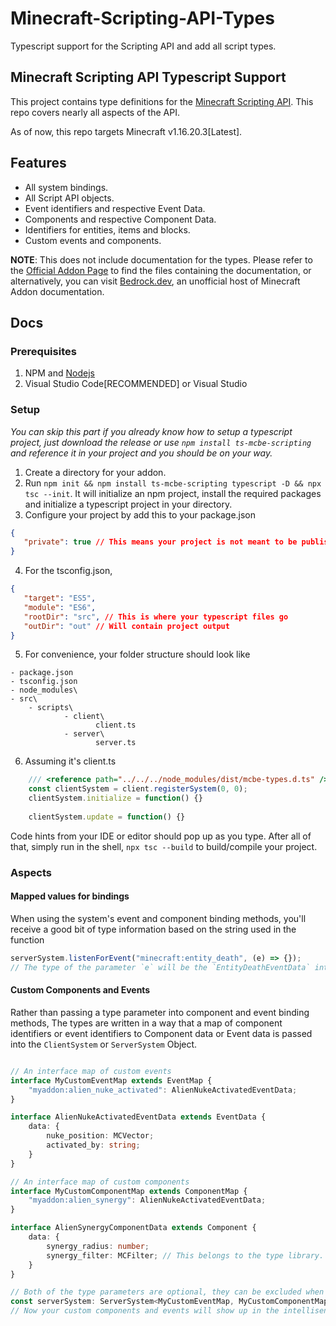 # Minecraft-Scripting-API-Types
Typescript support for the Scripting API and add all script types.

## Minecraft Scripting API Typescript Support

This project contains type definitions for the [Minecraft Scripting API](https://www.minecraft.net/en-us/article/scripting-api-now-public-beta).  This repo covers nearly all aspects of the API.

As of now, this repo targets Minecraft v1.16.20.3[Latest].


## Features

 - All system bindings.
 - All Script API objects.
 - Event identifiers and respective Event Data.
 - Components and respective Component Data.
 - Identifiers for entities, items and blocks.
 - Custom events and components.

**NOTE**: This does not include documentation for the types. Please refer to the [Official Addon Page](https://www.minecraft.net/en-us/addons) to find the files containing the documentation, or alternatively, you can visit [Bedrock.dev](https://www.bedrock.dev), an unofficial host of Minecraft Addon documentation.
 
 ## Docs

### Prerequisites

 1. NPM and [Nodejs](https://nodejs.org)
 2. Visual Studio Code\[RECOMMENDED\] or Visual Studio
 
 ### Setup
 *You can skip this part if you already know how to setup a typescript project, just download the release or use `npm install ts-mcbe-scripting` and reference it in your project and you should be on your way.*

 1. Create a directory for your addon.
 2. Run `npm init && npm install ts-mcbe-scripting typescript -D && npx tsc --init`. It will initialize an npm project, install the required packages and initialize a typescript project in your directory.
 3. Configure your project by add this to your package.json
 ```JSON
{
    "private": true // This means your project is not meant to be published.
}
 ```
 4. For the tsconfig.json,
 ```json
{
    "target": "ES5",
    "module": "ES6",
    "rootDir": "src", // This is where your typescript files go
    "outDir": "out" // Will contain project output
}
 ```
 5. For convenience, your folder structure should look like
```
- package.json
- tsconfig.json
- node_modules\
- src\
    - scripts\
            - client\
                   client.ts
            - server\
                   server.ts
```
 6. Assuming it's client.ts
```typescript
    /// <reference path="../../../node_modules/dist/mcbe-types.d.ts" />
    const clientSystem = client.registerSystem(0, 0);
    clientSystem.initialize = function() {}
    
    clientSystem.update = function() {}
```
Code hints from your IDE or editor should pop up as you type.
After all of that, simply run in the shell, `npx tsc --build` to build/compile your project.

### Aspects

#### Mapped values for bindings
When using the system's event and component binding methods, you'll receive a good bit of type information based on the string used in the function
```typescript
serverSystem.listenForEvent("minecraft:entity_death", (e) => {});
// The type of the parameter `e` will be the `EntityDeathEventData` interface.
```

#### Custom Components and Events
Rather than passing a type parameter into component and event binding methods, The types are written in a way that a map of component identifiers or event identifiers to Component data or Event data is passed into the `ClientSystem` or `ServerSystem` Object.

```TypeScript

// An interface map of custom events
interface MyCustomEventMap extends EventMap {
	"myaddon:alien_nuke_activated": AlienNukeActivatedEventData;
}

interface AlienNukeActivatedEventData extends EventData {
	data: {
		nuke_position: MCVector;
		activated_by: string;
	}
}

// An interface map of custom components
interface MyCustomComponentMap extends ComponentMap {
	"myaddon:alien_synergy": AlienNukeActivatedEventData;
}

interface AlienSynergyComponentData extends Component {
	data: {
		synergy_radius: number;
		synergy_filter: MCFilter; // This belongs to the type library.
	}
}

// Both of the type parameters are optional, they can be excluded when ever.
const serverSystem: ServerSystem<MyCustomEventMap, MyCustomComponentMap> = server.registerSystem(0, 0); // Yes, It looks hacky but this is how it was intended to be used.
// Now your custom components and events will show up in the intellisense for all related methods.
```

